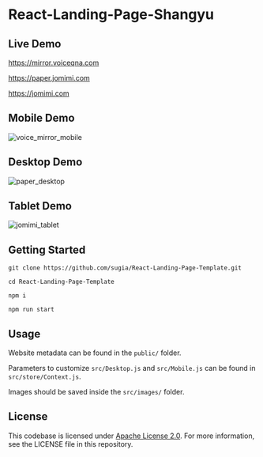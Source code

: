 # React-Landing-Page-Shangyu

## Live Demo

https://mirror.voiceqna.com

https://paper.jomimi.com

https://jomimi.com


## Mobile Demo

![voice_mirror_mobile](https://github.com/sugia/React-Landing-Page-Template/assets/2340878/910bfe85-ac8d-466b-a58d-24d80fd0b0d2)

## Desktop Demo

![paper_desktop](https://github.com/sugia/React-Landing-Page-Template/assets/2340878/e19de352-f5f9-4e11-a081-3a30e8d97a54)

## Tablet Demo

![jomimi_tablet](https://github.com/sugia/React-Landing-Page-Template/assets/2340878/78b95546-922e-4853-87d9-39889fd2852c)

## Getting Started
```
git clone https://github.com/sugia/React-Landing-Page-Template.git

cd React-Landing-Page-Template

npm i

npm run start
```
## Usage

Website metadata can be found in the ```public/``` folder.

Parameters to customize ```src/Desktop.js``` and ```src/Mobile.js``` can be found in ```src/store/Context.js```.

Images should be saved inside the ```src/images/``` folder.

## License
This codebase is licensed under [Apache License 2.0](https://github.com/sugia/React-Landing-Page-Template/blob/main/LICENSE). For more information, see the LICENSE file in this repository.
